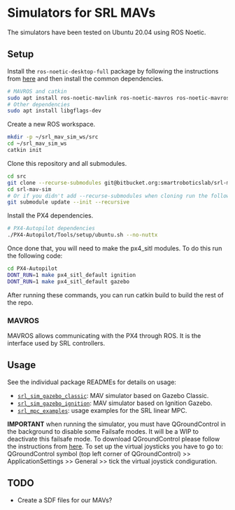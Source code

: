 # Simulators for SRL MAVs

The simulators have been tested on Ubuntu 20.04 using ROS Noetic.


## Setup

Install the `ros-noetic-desktop-full` package by following the instructions
from [here](http://wiki.ros.org/noetic/Installation) and then install the
common dependencies.

``` sh
# MAVROS and catkin
sudo apt install ros-noetic-mavlink ros-noetic-mavros ros-noetic-mavros-msgs python3-catkin-tools
# Other dependencies
sudo apt install libgflags-dev
```

Create a new ROS workspace.

``` sh
mkdir -p ~/srl_mav_sim_ws/src
cd ~/srl_mav_sim_ws
catkin init
```

Clone this repository and all submodules.

``` sh
cd src
git clone --recurse-submodules git@bitbucket.org:smartroboticslab/srl-mav-sim.git
cd srl-mav-sim
# Or if you didn't add --recurse-submodules when cloning run the following:
git submodule update --init --recursive
```

Install the PX4 dependencies.

``` sh
# PX4-Autopilot dependencies
./PX4-Autopilot/Tools/setup/ubuntu.sh --no-nuttx
```

Once done that, you will need to make the px4_sitl modules. To do this run the following code:

```sh
cd PX4-Autopilot
DONT_RUN=1 make px4_sitl_default ignition
DONT_RUN=1 make px4_sitl_default gazebo
```

After running these commands, you can run catkin build to build the rest of the repo. 

### MAVROS

MAVROS allows communicating with the PX4 through ROS. It is the interface used
by SRL controllers.


## Usage

See the individual package READMEs for details on usage:

* [`srl_sim_gazebo_classic`](srl_sim_gazebo_classic/README.md): MAV simulator
  based on Gazebo Classic.
* [`srl_sim_gazebo_ignition`](srl_sim_gazebo_ignition/README.md): MAV simulator
  based on Ignition Gazebo.
* [`srl_mpc_examples`](srl_mpc_examples/README.md): usage examples for the SRL
  linear MPC.

**IMPORTANT** when running the simulator, you must have QGroundControl in the background to disable some Failsafe modes. It will be a WIP to deactivate this failsafe mode. To download QGroundControl please follow the instructions from [here](http://qgroundcontrol.com/). To set up the virtual joysticks you have to go to: QGroundControl symbol (top left corner of QGroundControl) >> ApplicationSettings >> General >> tick the virtual joystick condiguration. 

## TODO

* Create a SDF files for our MAVs?
